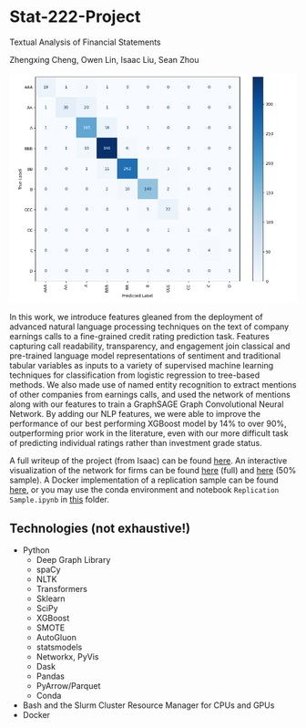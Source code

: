 # Stat-222-Project

Textual Analysis of Financial Statements

Zhengxing Cheng, Owen Lin, Isaac Liu, Sean Zhou

![1718506585446](image/README/1718506585446.png)

In this work, we introduce features gleaned from the deployment of advanced natural language processing techniques on the text of company earnings calls to a fine-grained credit rating prediction task. Features capturing call readability, transparency, and engagement join classical and pre-trained language model representations of sentiment and traditional tabular variables as inputs to a variety of supervised machine learning techniques for classification from logistic regression to tree-based methods. We also made use of named entity recognition to extract mentions of other companies from earnings calls, and used the network of mentions along with our features to train a GraphSAGE Graph Convolutional Neural Network. By adding our NLP features, we were able to improve the performance of our best performing XGBoost model by 14% to over 90%, outperforming prior work in the literature, even with our more difficult task of predicting individual ratings rather than investment grade status.

A full writeup of the project (from Isaac) can be found [here](https://github.com/ijyliu/Stat-222-Project-Isaac/blob/main/Writeups/Writeup%202.pdf). An interactive visualization of the network for firms can be found [here](https://sites.google.com/view/isaac-liu/demos/corporate-network/full-network?authuser=0) (full) and [here](https://sites.google.com/view/isaac-liu/demos/corporate-network/50-node-sample?authuser=0) (50% sample). A Docker implementation of a replication sample can be found [here](https://github.com/ijyliu/Stat-222-Project-Isaac/tree/main/Docker%20Replication%20Sample), or you may use the conda environment and notebook `Replication Sample.ipynb` in [this](https://github.com/ijyliu/Stat-222-Project-Isaac/tree/main/Code/Replication%20Sample) folder.

## Technologies (not exhaustive!)

- Python
  - Deep Graph Library
  - spaCy
  - NLTK
  - Transformers
  - Sklearn
  - SciPy
  - XGBoost
  - SMOTE
  - AutoGluon
  - statsmodels
  - Networkx, PyVis
  - Dask
  - Pandas
  - PyArrow/Parquet
  - Conda
- Bash and the Slurm Cluster Resource Manager for CPUs and GPUs
- Docker
